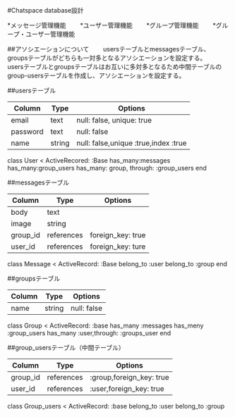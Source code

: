#Chatspace database設計

*メッセージ管理機能　　
*ユーザー管理機能　　
*グループ管理機能　　
*グループ・ユーザー管理機能　　

##アソシエーションについて　　
usersテーブルとmessagesテーブル、groupsテーブルがどちらも一対多となるアソシエーションを設定する。　　
usersテーブルとgroupsテーブルはお互いに多対多となるため中間テーブルのgroup-usersテーブルを作成し、アソシエーションを設定する。　　

##usersテーブル

|Column|Type|Options|
|------|----|-------|
|email|text|null: false, unique: true|
|password|text|null: false|
|name|string|null: false,unique :true,index :true|

class User < ActiveRecored: :Base
  has_many:messages
  has_many:group_users
  has_many: group, through: :group_users
end


##messagesテーブル

|Column|Type|Options|
|------|----|-------|
|body|text||
|image|string|           |
|group_id|references|foreign_key: true|
|user_id|references|foreign_key: ture|

class Message < ActiveRecord: :Base
  belong_to :user
  belong_to :group
end


##groupsテーブル

|Column|Type|Options|
|------|----|-------|
|name|string|null: false|

class Group < ActiveRecord: :base
  has_many :messages
  has_meny :group_users
  has_many :user,through: :groups_user
end


##group_usersテーブル（中間テーブル）

|Column|Type|Options|
|------|----|-------|
|group_id|references|:group,foreign_key: true|
|user_id|references|:user,foreign_key: true|

class Group_users < ActiveRecord: :base
  belong_to :user
  belong_to :group



